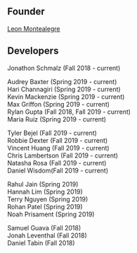 ## Founder
[Leon Montealegre](http://www.leonmontealegre.com/)  

## Developers

Jonathon Schmalz (Fall 2018 - current)  

Audrey Baxter (Spring 2019 - current)  
Hari Channagiri (Spring 2019 - current)  
Kevin Mackenzie (Spring 2019 - current)  
Max Griffon (Spring 2019 - current)  
Rylan Gupta (Fall 2018, Fall 2019 - current)  
Maria Ruiz (Spring 2019 - current)  

Tyler Bejel (Fall 2019 - current)  
Robbie Dexter (Fall 2019 - current)  
Vincent Huang (Fall 2019 - current)  
Chris Lambertson (Fall 2019 - current)  
Natasha Rosa (Fall 2019 - current)  
Daniel Wisdom(Fall 2019 - current)  

Rahul Jain (Spring 2019)  
Hannah Lim (Spring 2019)  
Terry Nguyen (Spring 2019)  
Rohan Patel (Spring 2019)  
Noah Prisament (Spring 2019)  

Samuel Guava (Fall 2018)  
Jonah Leventhal (Fall 2018)  
Daniel Tabin (Fall 2018)  
